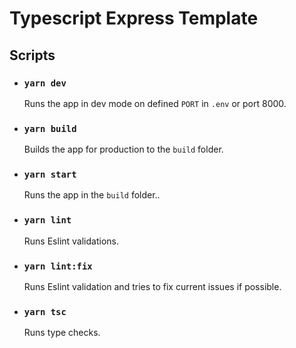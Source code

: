 # Typescript Express Template

## Scripts

- ### `yarn dev`

  Runs the app in dev mode on defined `PORT` in `.env` or port 8000.

- ### `yarn build`

  Builds the app for production to the `build` folder.

- ### `yarn start`

  Runs the app in the `build` folder..

- ### `yarn lint`

  Runs Eslint validations.

- ### `yarn lint:fix`

  Runs Eslint validation and tries to fix current issues if possible.

- ### `yarn tsc`

  Runs type checks.
